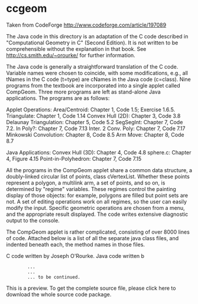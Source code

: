 ccgeom
======

Taken from CodeForge http://www.codeforge.com/article/197089 

The Java code in this directory is an adaptation of the C code
described in "Computational Geometry in C" (Second Edition).
It is not written to be comprehensible without the
explanation in that book.  See http://cs.smith.edu/~orourke/
for further information.

The Java code is generally a straightforward translation of the C code.
Variable names were chosen to coincide, with some modifications,
e.g., all tNames in the C code (t=type) are cNames in the Java code
(c=class).  Nine programs from the textbook are incorporated into
a single applet called CompGeom.  Three more programs are left
as stand-alone Java applications.  The programs are as follows:

Applet Operations:
Area/Centroid:		Chapter 1, Code 1.5; Exercise 1.6.5.
Triangulate:		Chapter 1, Code 1.14
Convex Hull (2D):	Chapter 3, Code 3.8
Delaunay Triangulation:	Chapter 5, Code 5.2
SegSegInt:		Chapter 7, Code 7.2.
In Poly?:		Chapter 7, Code 7.13
Inter. 2 Conv. Poly:	Chapter 7, Code 7.17
Minkowski Convolution:	Chapter 8, Code 8.5
Arm Move:		Chapter 8, Code 8.7

Java Applications:
Convex Hull (3D):	Chapter 4, Code 4.8
sphere.c:		Chapter 4, Figure 4.15
Point-in-Polyhedron:	Chapter 7, Code 7.15


All the programs in the CompGeom applet share a common data structure,
a doubly-linked circular list of points, class cVertexList.  Whether
these points represent a polygon, a multilink arm, a set of points,
and so on, is determined by "regime" variables.  These regimes
control the painting display of those objects:  for example,
polygons are filled but point sets are not.  A set of editing operations
work on all regimes, so the user can easily modify the input.
Specific geometric operations are chosen from a menu, and the
appropriate result displayed. The code writes extensive diagnostic
output to the console.

The CompGeom applet is rather complicated, consisting of over 8000 lines
of code.  Attached below is a list of all the separate java class files,
and indented beneath each, the method names in those files.

C code written by Joseph O'Rourke.
Java code written b			

			...
			...
			... to be continued.

  This is a preview. To get the complete source file, 
  please click here to download the whole source code package.
